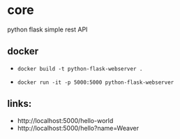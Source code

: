 # core
python flask simple rest API


docker
---
- ``docker build -t python-flask-webserver .``

- ``docker run -it -p 5000:5000 python-flask-webserver``

links: 
---
- http://localhost:5000/hello-world
- http://localhost:5000/hello?name=Weaver